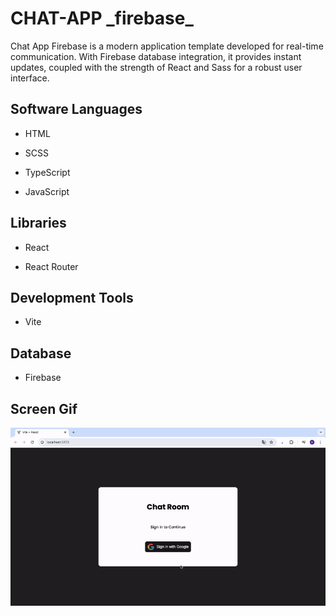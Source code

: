 <h1>CHAT-APP _firebase_</h1>

Chat App Firebase is a modern application template developed for real-time communication. With Firebase database integration, it provides instant updates, coupled with the strength of React and Sass for a robust user interface. 

<h2> Software Languages </h2>

- HTML

- SCSS

- TypeScript

- JavaScript

<h2> Libraries </h2>

- React

- React Router

<h2> Development Tools </h2>

- Vite

<h2> Database </h2>

- Firebase

<h2> Screen Gif </h2>

![](chat-app_.gif)